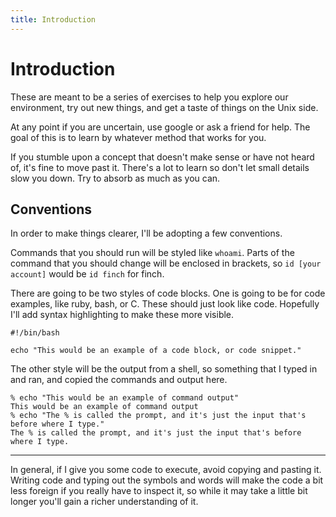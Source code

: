 ```yaml
---
title: Introduction
---
```


Introduction
============

These are meant to be a series of exercises to help you explore our environment,
try out new things, and get a taste of things on the Unix side.

At any point if you are uncertain, use google or ask a friend for help.  The
goal of this is to learn by whatever method that works for you.

If you stumble upon a concept that doesn't make sense or have not heard of, it's
fine to move past it. There's a lot to learn so don't let small details slow you
down. Try to absorb as much as you can.

Conventions
-----------

In order to make things clearer, I'll be adopting a few conventions.

Commands that you should run will be styled like `whoami`. Parts of the
command that you should change will be enclosed in brackets, so `id [your
account]` would be `id finch` for finch.

There are going to be two styles of code blocks. One is going to be for
code examples, like ruby, bash, or C. These should just look like code.
Hopefully I'll add syntax highlighting to make these more visible.

    #!/bin/bash

    echo "This would be an example of a code block, or code snippet."

The other style will be the output from a shell, so something that I typed in
and ran, and copied the commands and output here.

    % echo "This would be an example of command output"
    This would be an example of command output
    % echo "The % is called the prompt, and it's just the input that's before where I type."
    The % is called the prompt, and it's just the input that's before where I type.

- - -

In general, if I give you some code to execute, avoid copying and pasting it.
Writing code and typing out the symbols and words will make the code a bit less
foreign if you really have to inspect it, so while it may take a little bit
longer you'll gain a richer understanding of it.
